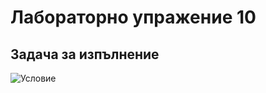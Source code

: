 # Лабораторно упражение 10
## Задача за изпълнение





![Условие](https://github.com/svetlyobg/CSharp-TU-Gabrovo-Masters-Degree/blob/master/Lab10/10.jpg "Условие")